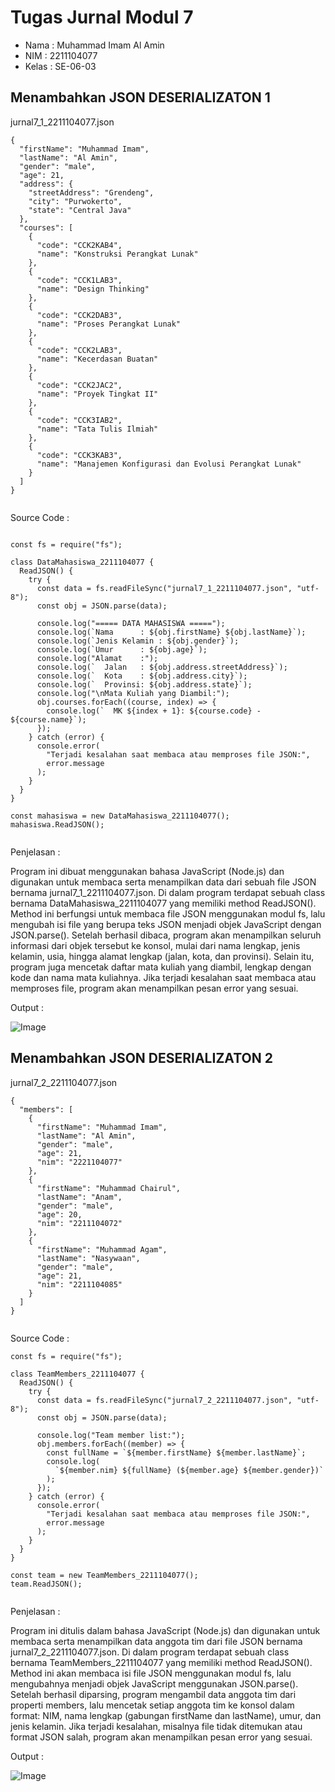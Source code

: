 # Tugas Jurnal Modul 7

- Nama : Muhammad Imam Al Amin
- NIM : 2211104077
- Kelas : SE-06-03

## Menambahkan JSON DESERIALIZATON 1

jurnal7_1_2211104077.json

```
{
  "firstName": "Muhammad Imam",
  "lastName": "Al Amin",
  "gender": "male",
  "age": 21,
  "address": {
    "streetAddress": "Grendeng",
    "city": "Purwokerto",
    "state": "Central Java"
  },
  "courses": [
    {
      "code": "CCK2KAB4",
      "name": "Konstruksi Perangkat Lunak"
    },
    {
      "code": "CCK1LAB3",
      "name": "Design Thinking"
    },
    {
      "code": "CCK2DAB3",
      "name": "Proses Perangkat Lunak"
    },
    {
      "code": "CCK2LAB3",
      "name": "Kecerdasan Buatan"
    },
    {
      "code": "CCK2JAC2",
      "name": "Proyek Tingkat II"
    },
    {
      "code": "CCK3IAB2",
      "name": "Tata Tulis Ilmiah"
    },
    {
      "code": "CCK3KAB3",
      "name": "Manajemen Konfigurasi dan Evolusi Perangkat Lunak"
    }
  ]
}


```

Source Code :

```

const fs = require("fs");

class DataMahasiswa_2211104077 {
  ReadJSON() {
    try {
      const data = fs.readFileSync("jurnal7_1_2211104077.json", "utf-8");
      const obj = JSON.parse(data);

      console.log("===== DATA MAHASISWA =====");
      console.log(`Nama      : ${obj.firstName} ${obj.lastName}`);
      console.log(`Jenis Kelamin : ${obj.gender}`);
      console.log(`Umur      : ${obj.age}`);
      console.log("Alamat    :");
      console.log(`  Jalan   : ${obj.address.streetAddress}`);
      console.log(`  Kota    : ${obj.address.city}`);
      console.log(`  Provinsi: ${obj.address.state}`);
      console.log("\nMata Kuliah yang Diambil:");
      obj.courses.forEach((course, index) => {
        console.log(`  MK ${index + 1}: ${course.code} - ${course.name}`);
      });
    } catch (error) {
      console.error(
        "Terjadi kesalahan saat membaca atau memproses file JSON:",
        error.message
      );
    }
  }
}

const mahasiswa = new DataMahasiswa_2211104077();
mahasiswa.ReadJSON();


```

Penjelasan :

Program ini dibuat menggunakan bahasa JavaScript (Node.js) dan digunakan untuk membaca serta menampilkan data dari sebuah file JSON bernama jurnal7_1_2211104077.json. Di dalam program terdapat sebuah class bernama DataMahasiswa_2211104077 yang memiliki method ReadJSON(). Method ini berfungsi untuk membaca file JSON menggunakan modul fs, lalu mengubah isi file yang berupa teks JSON menjadi objek JavaScript dengan JSON.parse(). Setelah berhasil dibaca, program akan menampilkan seluruh informasi dari objek tersebut ke konsol, mulai dari nama lengkap, jenis kelamin, usia, hingga alamat lengkap (jalan, kota, dan provinsi). Selain itu, program juga mencetak daftar mata kuliah yang diambil, lengkap dengan kode dan nama mata kuliahnya. Jika terjadi kesalahan saat membaca atau memproses file, program akan menampilkan pesan error yang sesuai.

Output :

![Image](https://github.com/user-attachments/assets/0d39d6d5-7458-43e8-b6a8-9dfada6f85e1)

## Menambahkan JSON DESERIALIZATON 2

jurnal7_2_2211104077.json

```
{
  "members": [
    {
      "firstName": "Muhammad Imam",
      "lastName": "Al Amin",
      "gender": "male",
      "age": 21,
      "nim": "2221104077"
    },
    {
      "firstName": "Muhammad Chairul",
      "lastName": "Anam",
      "gender": "male",
      "age": 20,
      "nim": "2211104072"
    },
    {
      "firstName": "Muhammad Agam",
      "lastName": "Nasywaan",
      "gender": "male",
      "age": 21,
      "nim": "2211104085"
    }
  ]
}


```

Source Code :

```
const fs = require("fs");

class TeamMembers_2211104077 {
  ReadJSON() {
    try {
      const data = fs.readFileSync("jurnal7_2_2211104077.json", "utf-8");
      const obj = JSON.parse(data);

      console.log("Team member list:");
      obj.members.forEach((member) => {
        const fullName = `${member.firstName} ${member.lastName}`;
        console.log(
          `${member.nim} ${fullName} (${member.age} ${member.gender})`
        );
      });
    } catch (error) {
      console.error(
        "Terjadi kesalahan saat membaca atau memproses file JSON:",
        error.message
      );
    }
  }
}

const team = new TeamMembers_2211104077();
team.ReadJSON();


```

Penjelasan :

Program ini ditulis dalam bahasa JavaScript (Node.js) dan digunakan untuk membaca serta menampilkan data anggota tim dari file JSON bernama jurnal7_2_2211104077.json. Di dalam program terdapat sebuah class bernama TeamMembers_2211104077 yang memiliki method ReadJSON(). Method ini akan membaca isi file JSON menggunakan modul fs, lalu mengubahnya menjadi objek JavaScript menggunakan JSON.parse(). Setelah berhasil diparsing, program mengambil data anggota tim dari properti members, lalu mencetak setiap anggota tim ke konsol dalam format: NIM, nama lengkap (gabungan firstName dan lastName), umur, dan jenis kelamin. Jika terjadi kesalahan, misalnya file tidak ditemukan atau format JSON salah, program akan menampilkan pesan error yang sesuai.

Output :

![Image](https://github.com/user-attachments/assets/6dc6a431-2029-4798-898c-cb79f73f6e74)
